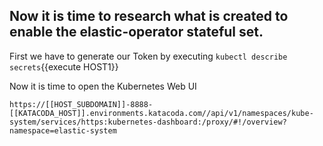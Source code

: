 ## Now it is time to research what is created to enable the elastic-operator stateful set.

First we have to generate our Token by executing `kubectl describe secrets`{{execute HOST1}} 

Now it is time to open the Kubernetes Web UI

`https://[[HOST_SUBDOMAIN]]-8888-[[KATACODA_HOST]].environments.katacoda.com//api/v1/namespaces/kube-system/services/https:kubernetes-dashboard:/proxy/#!/overview?namespace=elastic-system`
